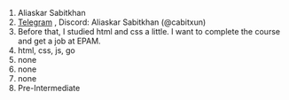 1. Aliaskar Sabitkhan 
2. [Telegram](https://t.me/cabitxun) , Discord: Aliaskar Sabitkhan (@cabitxun)
3. Before that, I studied html and css a little. I want to complete the course and get a job at EPAM.
4. html, css, js, go
5. none
6. none
7. none
8. Pre-Intermediate